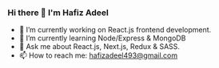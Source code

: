### Hi there 👋 I'm Hafiz Adeel

- 🔭 I’m currently working on React.js frontend development.
- 🌱 I’m currently learning Node/Express & MongoDB
- 💬 Ask me about React.js, Next.js, Redux & SASS.
- 📫 How to reach me: hafizadeel493@gmail.com
